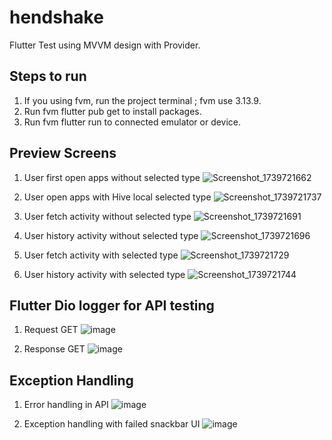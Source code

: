 # hendshake
Flutter Test using MVVM design with Provider.

## Steps to run
1. If you using fvm, run the project terminal ; fvm use 3.13.9.
2. Run fvm flutter pub get to install packages.
3. Run fvm flutter run to connected emulator or device.

## Preview Screens
1. User first open apps without selected type
![Screenshot_1739721662](https://github.com/user-attachments/assets/742e3359-46a3-474d-a75f-88f8a276cf3d)

2. User open apps with Hive local selected type
![Screenshot_1739721737](https://github.com/user-attachments/assets/d8839c5e-a22e-40df-b6d0-04f9ba6f2fb4)

3. User fetch activity without selected type
![Screenshot_1739721691](https://github.com/user-attachments/assets/f67e4728-c0ae-42f2-a35b-120b375a36c0)

4. User history activity without selected type
![Screenshot_1739721696](https://github.com/user-attachments/assets/98b9f406-ba12-421a-86f8-834fdfaa9572)

5. User fetch activity with selected type
![Screenshot_1739721729](https://github.com/user-attachments/assets/c344558a-abde-45a8-ae3a-f9e56b47414b)

6. User history activity with selected type
![Screenshot_1739721744](https://github.com/user-attachments/assets/4816b321-cb4e-46f3-b179-a0483782dfbc)

## Flutter Dio logger for API testing
1. Request GET
![image](https://github.com/user-attachments/assets/bccf73ee-6680-49bc-83c8-e95ad3a55168)

2. Response GET
![image](https://github.com/user-attachments/assets/8e0e3c32-bde6-4b4c-82b7-7e7a46aa5a25)

## Exception Handling
1. Error handling in API
![image](https://github.com/user-attachments/assets/a2a58ed3-7632-40f4-88dc-4236093ae33f)

2. Exception handling with failed snackbar UI
![image](https://github.com/user-attachments/assets/caf58f13-76ee-42eb-ab73-3332490efef6)









 
 
